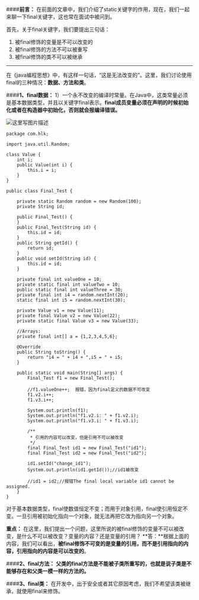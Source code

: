 ####**前言：**
在前面的文章中，我们介绍了static关键字的作用，现在，我们一起来聊一下final关键字，这也常在面试中被问到。

首先，关于final关键字，我们要提出三句话：

 1. 被final修饰的变量是不可以改变的
 2. 被final修饰的方法不可以被重写
 3. 被final修饰的类不可以被继承

----------

在《java编程思想》中，有这样一句话，“这是无法改变的”。这里，我们讨论使用final的三种情况：**数据、方法和类**。

####**1、final数据：**
1）一个永不改变的编译时常量。在Java中，这类常量必须是基本数据类型，并且以关键字final表示。**final成员变量必须在声明的时候初始化或者在构造器中初始化，否则就会报编译错误。**

![这里写图片描述](http://img.blog.csdn.net/20170323094303573?watermark/2/text/aHR0cDovL2Jsb2cuY3Nkbi5uZXQvSExLXzExMzU=/font/5a6L5L2T/fontsize/400/fill/I0JBQkFCMA==/dissolve/70/gravity/SouthEast)

```
package com.hlk;

import java.util.Random;

class Value {
	int i;
	public Value(int i) {
		this.i = i;
	}
}

public class Final_Test {
	
	private static Random random = new Random(100);
	private String id;
	
	public Final_Test() {
	}
	public Final_Test(String id) {
		this.id = id;
	}
	public String getId() {
		return id;
	}
	public void setId(String id) {
		this.id = id;
	}
	
	private final int valueOne = 10;
	private static final int valueTwo = 10;
	public static final int valueThree = 30;
	private final int i4 = random.nextInt(20);
	static final int i5 = random.nextInt(30);
	
	private Value v1 = new Value(11);
	private final Value v2 = new Value(22);
	private static final Value v3 = new Value(33);
	
	//Arrays:
	private final int[] a = {1,2,3,4,5,6};
	
	@Override
	public String toString() {
		return "i4 = " + i4 + ",i5 = " + i5;
	}
	
	public static void main(String[] args) {
		Final_Test f1 = new Final_Test();
		
		//f1.valueOne++;  报错，因为final定义的数据不可改变
		f1.v2.i++;
		f1.v3.i++;
		
		System.out.println(f1);
		System.out.println("f1.v2.i: " + f1.v2.i);
		System.out.println("f1.v3.i: " + f1.v3.i);
		
		/**
		 * 引用的内容可以改变，但是引用不可以被改变
		 */
		final Final_Test id1 = new Final_Test("id1");
		final Final_Test id2 = new Final_Test("id2");
		
		id1.setId("change_id1");
		System.out.println(id1.getId());//id1被改变
		
		//id1 = id2;//报错The final local variable id1 cannot be assigned.
	}
}
```

对于基本数据类型，final使数值恒定不变；而用于对象引用，final使引用恒定不变。一旦引用被初始化指向一个对象，就无法再把它改为指向另一个对象。


**重点：**
在这里，我们提出一个问题，这里所说的被final修饰的变量不可以被改变，是什么不可以被改变？变量的内容？还是变量的引用？
**答：**根据上面的内容，我们可以看出，**被final修饰不可变的是变量的引用，而不是引用指向的内容，引用指向的内容是可以改变的**。


####**2、final方法：**
**父类的final方法是不能被子类所重写的，也就是说子类是不能够存在和父类一模一样的方法的。**


####**3、final类：**
在开发中，出于安全或者其它原因考虑，我们不希望该类被继承，就使用final来修饰。